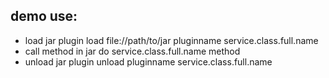 ## demo use:
* load jar plugin
load file://path/to/jar pluginname service.class.full.name
* call method in jar
do service.class.full.name method
* unload jar plugin
unload pluginname service.class.full.name
